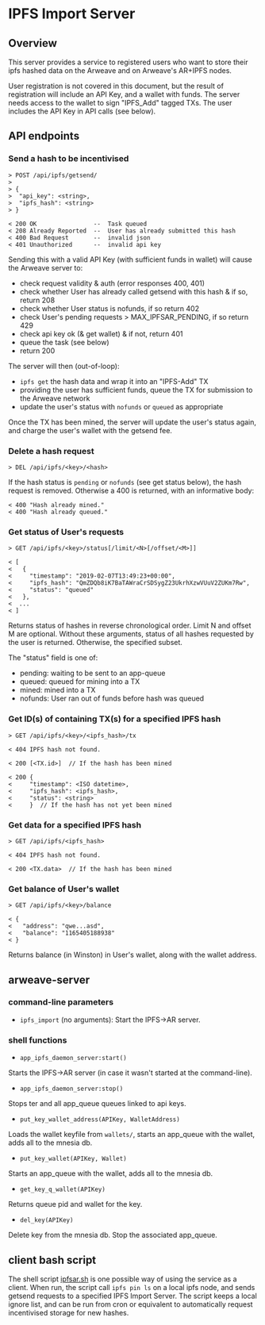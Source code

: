 # IPFS Import Server

## Overview

This server provides a service to registered users who want to store their ipfs hashed data on the Arweave and on Arweave's AR+IPFS nodes.

User registration is not covered in this document, but the result of registration will include an API Key, and a wallet with funds.  The server needs access to the wallet to sign "IPFS_Add" tagged TXs.  The user includes the API Key in API calls (see below).

## API endpoints

### Send a hash to be incentivised

    > POST /api/ipfs/getsend/
    >
    > {
    >  "api_key": <string>,
    >  "ipfs_hash": <string>
    > }
    
    < 200 OK                --  Task queued
    < 208 Already Reported  --  User has already submitted this hash
    < 400 Bad Request       --  invalid json
    < 401 Unauthorized      --  invalid api key


Sending this with a valid API Key (with sufficient funds in wallet) will cause the Arweave server to:
- check request validity & auth (error responses 400, 401)
- check whether User has already called getsend with this hash & if so, return 208
- check whether User status is nofunds, if so return 402
- check User's pending requests > MAX_IPFSAR_PENDING, if so return 429
- check api key ok (& get wallet) & if not, return 401
- queue the task (see below)
- return 200

The server will then (out-of-loop):
- `ipfs get` the hash data and wrap it into an "IPFS-Add" TX
- providing the user has sufficient funds, queue the TX for submission to the Arweave network
- update the user's status with `nofunds` or `queued` as appropriate

Once the TX has been mined, the server will update the user's status again, and charge the user's wallet with the getsend fee.

### Delete a hash request

    > DEL /api/ipfs/<key>/<hash>

If the hash status is `pending` or `nofunds` (see get status below), the hash request is removed.  Otherwise a 400 is returned, with an informative body:

    < 400 "Hash already mined."
    < 400 "Hash already queued."

### Get status of User's requests

    > GET /api/ipfs/<key>/status[/limit/<N>[/offset/<M>]]

    < [
    <   {
    <     "timestamp": "2019-02-07T13:49:23+00:00",
    <     "ipfs_hash": "QmZDQb8iK7BaTAWraCrSDSygZ23UkrhXzwVUuV2ZUKm7Rw",
    <     "status": "queued"
    <   },
    <  ...
    < ]

Returns status of hashes in reverse chronological order.  Limit N and offset M are optional.  Without these arguments, status of all hashes requested by the user is returned.  Otherwise, the specified subset.

The "status" field is one of:

- pending: waiting to be sent to an app-queue
- queued: queued for mining into a TX
- mined: mined into a TX
- nofunds: User ran out of funds before hash was queued

### Get ID(s) of containing TX(s) for a specified IPFS hash

    > GET /api/ipfs/<key>/<ipfs_hash>/tx

    < 404 IPFS hash not found.

    < 200 [<TX.id>]  // If the hash has been mined

    < 200 {
    <     "timestamp": <ISO datetime>,
    <     "ipfs_hash": <ipfs_hash>,
    <     "status": <string>
    <     }  // If the hash has not yet been mined

### Get data for a specified IPFS hash

    > GET /api/ipfs/<ipfs_hash>

    < 404 IPFS hash not found.

    < 200 <TX.data>  // If the hash has been mined

### Get balance of User's wallet

    > GET /api/ipfs/<key>/balance

    < {
    <   "address": "qwe...asd",
    <   "balance": "1165405188938"
    < }

Returns balance (in Winston) in User's wallet, along with the wallet address.

## arweave-server

### command-line parameters

- `ipfs_import` (no arguments): Start the IPFS->AR server.

### shell functions

- `app_ipfs_daemon_server:start()`

Starts the IPFS->AR server (in case it wasn't started at the command-line).

- `app_ipfs_daemon_server:stop()`

Stops ter and all app_queue queues linked to api keys.

- `put_key_wallet_address(APIKey, WalletAddress)`

Loads the wallet keyfile from `wallets/`, starts an app_queue with the wallet, adds all to the mnesia db.

- `put_key_wallet(APIKey, Wallet)`

Starts an app_queue with the wallet, adds all to the mnesia db.

- `get_key_q_wallet(APIKey)`

Returns queue pid and wallet for the key.

- `del_key(APIKey)`

Delete key from the mnesia db.  Stop the associated app_queue.

## client bash script

The shell script [ipfsar.sh](ipfsar.sh) is one possible way of using the service as a client.  When run, the script call `ipfs pin ls` on a local ipfs node, and sends getsend requests to a specified IPFS Import Server.  The script keeps a local ignore list, and can be run from cron or equivalent to automatically request incentivised storage for new hashes.
